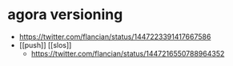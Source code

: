 # agora versioning

- https://twitter.com/flancian/status/1447223391417667586
- [[push]] [[slos]]
  - https://twitter.com/flancian/status/1447216550788964352